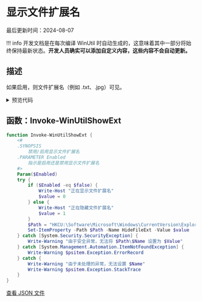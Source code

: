 # 显示文件扩展名

最后更新时间：2024-08-07


!!! info
     开发文档是在每次编译 WinUtil 时自动生成的，这意味着其中一部分将始终保持最新状态。**开发人员确实可以添加自定义内容，这些内容不会自动更新。**
## 描述

如果启用，则文件扩展名（例如 .txt、.jpg）可见。

<!-- BEGIN CUSTOM CONTENT -->

<!-- END CUSTOM CONTENT -->

<details>
<summary>预览代码</summary>

```json
{
  "Content": "Show File Extensions",
  "Description": "If enabled then File extensions (e.g., .txt, .jpg) are visible.",
  "category": "Customize Preferences",
  "panel": "2",
  "Order": "a201_",
  "Type": "Toggle",
  "link": "https://christitustech.github.io/winutil/dev/tweaks/Customize-Preferences/ShowExt"
}
```

</details>

## 函数：Invoke-WinUtilShowExt

```powershell
function Invoke-WinUtilShowExt {
    <#
    .SYNOPSIS
        禁用/启用显示文件扩展名
    .PARAMETER Enabled
        指示是启用还是禁用显示文件扩展名
    #>
    Param($Enabled)
    try {
        if ($Enabled -eq $false) {
            Write-Host "正在显示文件扩展名"
            $value = 0
        } else {
            Write-Host "正在隐藏文件扩展名"
            $value = 1
        }
        $Path = "HKCU:\Software\Microsoft\Windows\CurrentVersion\Explorer\Advanced"
        Set-ItemProperty -Path $Path -Name HideFileExt -Value $value
    } catch [System.Security.SecurityException] {
        Write-Warning "由于安全异常，无法将 $Path\$Name 设置为 $Value"
    } catch [System.Management.Automation.ItemNotFoundException] {
        Write-Warning $psitem.Exception.ErrorRecord
    } catch {
        Write-Warning "由于未处理的异常，无法设置 $Name"
        Write-Warning $psitem.Exception.StackTrace
    }
}

```


<!-- BEGIN SECOND CUSTOM CONTENT -->

<!-- END SECOND CUSTOM CONTENT -->


[查看 JSON 文件](https://github.com/ChrisTitusTech/winutil/tree/main/config/tweaks.json)
